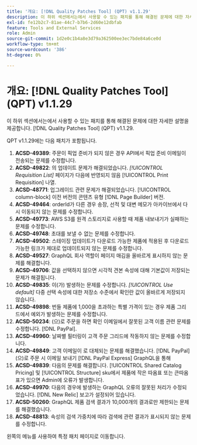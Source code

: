 ```yaml
---
title: '개요: [!DNL Quality Patches Tool] (QPT) v1.1.29'
description: 이 하위 섹션에서는에서 사용할 수 있는 패치를 통해 해결된 문제에 대한 자세한 설명을 제공합니다. [!DNL Quality Patches Tool] (QPT) v1.1.29.
exl-id: fe12b2c7-81ae-44c7-b7b6-2d60e12dbfab
feature: Tools and External Services
role: Admin
source-git-commit: 1d2e0c1b4a8e3d79a362500ee3ec7bde84a6ce0d
workflow-type: tm+mt
source-wordcount: '386'
ht-degree: 0%

---
```


# 개요: [!DNL Quality Patches Tool] (QPT) v1.1.29

이 하위 섹션에서는에서 사용할 수 있는 패치를 통해 해결된 문제에 대한 자세한 설명을 제공합니다. [!DNL Quality Patches Tool] (QPT) v1.1.29.

QPT v1.1.29에는 다음 패치가 포함됩니다.

1. **ACSD-49389**: 주문이 픽업 준비가 되지 않은 경우 API에서 픽업 준비 이메일이 전송되는 문제를 수정합니다.
1. **ACSD-49822**: 의 업데이트 문제가 해결되었습니다. *[!UICONTROL Requisition List]* 페이지가 다음에 반영되지 않음 [!UICONTROL Print Requisition] 나열.
1. **ACSD-48771**: 업그레이드 관련 문제가 해결되었습니다. [!UICONTROL column-block] 이전 버전의 콘텐츠 유형 [!DNL Page Builder] 버전.
1. **ACSD-49464**: orderId가 다른 경우 송장, 선적 및 대변 메모가 아카이브에서 다시 이동되지 않는 문제를 수정합니다.
1. **ACSD-49773**: AWS S3를 원격 스토리지로 사용할 때 제품 내보내기가 실패하는 문제를 수정합니다.
1. **ACSD-49748**: 초대를 보낼 수 없는 문제를 수정합니다.
1. **ACSD-49502**: 스테이징 업데이트가 다운로드 가능한 제품에 적용된 후 다운로드 가능한 링크가 제대로 업데이트되지 않는 문제를 수정합니다.
1. **ACSD-49527**: GraphQL 회사 역할이 페이지 매김을 올바르게 표시하지 않는 문제를 해결합니다.
1. **ACSD-49706**: 값을 선택하지 않으면 시각적 견본 속성에 대해 기본값이 저장되는 문제가 해결됩니다.
1. **ACSD-49835**: 이(가) 발생하는 문제를 수정합니다. *[!UICONTROL Use default]* 다중 선택 속성에 대한 저장소 수준에서 확인란 값이 올바르게 저장되지 않습니다.
1. **ACSD-49898**: 번들 제품에 1,000을 초과하는 특별 가격이 있는 경우 제품 그리드에서 예외가 발생하는 문제를 수정합니다.
1. **ACSD-50234**: (으)로 주문을 하면 확인 이메일에서 잘못된 고객 이름 관련 문제를 수정합니다. [!DNL PayPal].
1. **ACSD-49960**: 날짜별 필터링이 고객 주문 그리드에 작동하지 않는 문제를 수정합니다.
1. **ACSD-49849**: 고객 이메일이 로 대체되는 문제를 해결했습니다. [!DNL PayPal] (으)로 주문 시 이메일 보내기 [!DNL PayPal Express] GraphQL을 통해
1. **ACSD-49839**: 다음의 문제를 해결합니다. [!UICONTROL Shared Catalog Pricing] 및 [!UICONTROL Structure] sku에서 제품에 작은 따옴표 또는 큰따옴표가 있으면 Admin에 오류가 발생합니다.
1. **ACSD-49970**: 다음의 경우에 발생하는 GraphQL 오류의 잘못된 처리가 수정되었습니다. [!DNL New Relic] 보고가 설정되어 있습니다.
1. **ACSD-50260**: GraphQL 제품 검색 결과가 10,000개의 결과로만 제한되는 문제를 해결했습니다.
1. **ACSD-48813**: 속성의 검색 가중치에 따라 검색에 관련 결과가 표시되지 않는 문제를 수정합니다.

왼쪽의 메뉴를 사용하여 특정 패치 페이지로 이동합니다.
